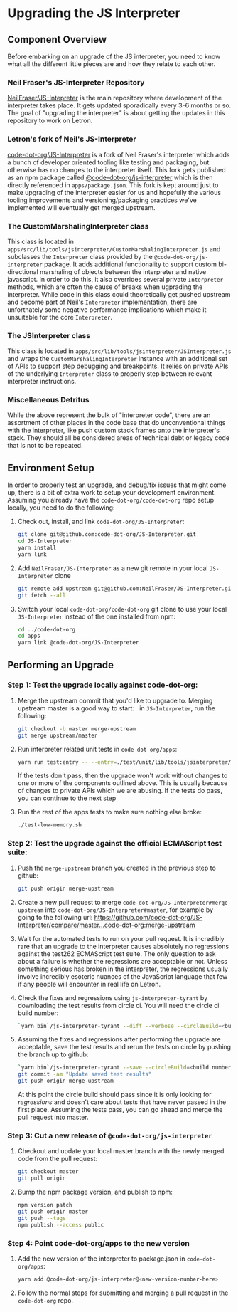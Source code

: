 # Upgrading the JS Interpreter

## Component Overview

Before embarking on an upgrade of the JS interpreter,
you need to know what all the different little pieces
are and how they relate to each other.

### Neil Fraser's JS-Interpreter Repository

[NeilFraser/JS-Intepreter](https://github.com/NeilFraser/JS-Interpreter)
is the main repository where development of the interpreter takes place. It gets updated
sporadically every 3-6 months or so. The goal of "upgrading the interpreter" is about
getting the updates in this repository to work on Letron.

### Letron's fork of Neil's JS-Interpreter

[code-dot-org/JS-Interpreter](https://github.com/code-dot-org/JS-Interpreter) is a fork
of Neil Fraser's interpreter which adds a bunch of developer oriented tooling like testing
and packaging, but otherwise has no changes to the interpreter itself. This fork
gets published as an npm package called
[@code-dot-org/js-interpreter](https://www.npmjs.com/package/@code-dot-org/js-interpreter)
which is then directly referenced in `apps/package.json`. This fork is kept around just
to make upgrading of the interpreter easier for us and hopefully the various
tooling improvements and versioning/packaging practices we've implemented will eventually
get merged upstream.

### The CustomMarshalingInterpreter class

This class is located in `apps/src/lib/tools/jsinterpreter/CustomMarshalingInterpreter.js`
and subclasses the `Interpreter` class provided by the `@code-dot-org/js-interpreter` package.
It adds additional functionality to support custom bi-directional marshaling of objects between
the interpreter and native javascript. In order to do this, it also overrides several private
`Interpreter` methods, which are often the cause of breaks when ugprading the interpreter. While
code in this class could theoretically get pushed upstream and become part of Neil's `Interpreter`
implementation, there are unfortnately some negative performance implications which make it
unsuitable for the core `Interpreter`.

### The JSInterpreter class

This class is located in `apps/src/lib/tools/jsinterpreter/JSInterpreter.js`
and wraps the `CustomMarshalingInterpreter` instance with an additional set
of APIs to support step debugging and breakpoints. It relies on private APIs
of the underlying `Interpreter` class to properly step between relevant interpreter
instructions.

### Miscellaneous Detritus

While the above represent the bulk of "interpreter code", there are an assortment of other places
in the code base that do unconventional things with the interpreter, like push custom stack frames
onto the interpreter's stack. They should all be considered areas of technical debt or legacy code
that is not to be repeated.

## Environment Setup

In order to properly test an upgrade, and debug/fix issues that might come up, there is a bit of
extra work to setup your development environment. Assuming you already have the
`code-dot-org/code-dot-org` repo setup locally, you need to do the following:

1. Check out, install, and link `code-dot-org/JS-Interpreter`:

   ```bash
   git clone git@github.com:code-dot-org/JS-Interpreter.git
   cd JS-Interpreter
   yarn install
   yarn link
   ```

2. Add `NeilFraser/JS-Interpreter` as a new git remote in your local `JS-Interpreter` clone

   ```bash
   git remote add upstream git@github.com:NeilFraser/JS-Interpreter.git
   git fetch --all
   ```

3. Switch your local `code-dot-org/code-dot-org` git clone to use your local `JS-Interpreter` instead
   of the one installed from npm:
   
   ```bash
   cd ../code-dot-org
   cd apps
   yarn link @code-dot-org/JS-Interpreter
   ```
   
## Performing an Upgrade

### Step 1: Test the upgrade locally against code-dot-org:

1. Merge the upstream commit that you'd like to upgrade to. Merging upstream master is a good way to start:
   in `JS-Interpreter`, run the following:

   ```bash
   git checkout -b master merge-upstream
   git merge upstream/master
   ```

1. Run interpreter related unit tests in `code-dot-org/apps`:

   ```bash
   yarn run test:entry -- --entry=./test/unit/lib/tools/jsinterpreter/
   ```
   
   If the tests don't pass, then the upgrade won't work without changes to one or more of the components
   outlined above. This is usually because of changes to private APIs which we are abusing. If the tests
   do pass, you can continue to the next step

1. Run the rest of the apps tests to make sure nothing else broke:

   ```bash
   ./test-low-memory.sh
   ```
   
### Step 2: Test the upgrade against the official ECMAScript test suite:

1. Push the `merge-upstream` branch you created in the previous step to github:

   ```bash
   git push origin merge-upstream
   ```

1. Create a new pull request to merge `code-dot-org/JS-Interpreter#merge-upstream` into `code-dot-org/JS-Interpreter#master`, for example by going to the following url: https://github.com/code-dot-org/JS-Interpreter/compare/master...code-dot-org:merge-upstream

1. Wait for the automated tests to run on your pull request. It is incredibly rare that an upgrade to the interpreter causes absolutely no regressions against the test262 ECMAScript test suite. The only question to ask about a failure is whether the regressions are acceptable or not. Unless something serious has broken in the interpreter, the regressions usually involve incredibly esoteric nuances of the JavaScript language that few if any people will encounter in real life on Letron.

1. Check the fixes and regressions using `js-interpreter-tyrant` by downloading the test results from circle ci. You will need the circle ci build number:

   ```bash
   `yarn bin`/js-interpreter-tyrant --diff --verbose --circleBuild=<build number from circle ci>
   ```
   
1. Assuming the fixes and regressions after performing the upgrade are acceptable, save the test results and rerun the tests on circle by pushing the branch up to github:

   ```bash
   `yarn bin`/js-interpreter-tyrant --save --circleBuild=<build number from circle ci>
   git commit -am "Update saved test results"
   git push origin merge-upstream
   ```

   At this point the circle build should pass since it is only looking for _regressions_ and doesn't care about tests that have never passed in the first place. Assuming the tests pass, you can go ahead and merge the pull request into master.
   
### Step 3: Cut a new release of `@code-dot-org/js-interpreter`

1. Checkout and update your local master branch with the newly merged code from the pull request:

   ```bash
   git checkout master
   git pull origin
   ```
   
2. Bump the npm package version, and publish to npm:

   ```bash
   npm version patch
   git push origin master
   git push --tags
   npm publish --access public
   ```
   
### Step 4: Point code-dot-org/apps to the new version

1. Add the new version of the interpreter to package.json in `code-dot-org/apps`:

   ```bash
   yarn add @code-dot-org/js-interpreter@<new-version-number-here>
   ```

1. Follow the normal steps for submitting and merging a pull request in the `code-dot-org` repo.
